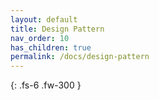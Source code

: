 ```yaml
---
layout: default
title: Design Pattern
nav_order: 10
has_children: true
permalink: /docs/design-pattern
---
```


{: .fs-6 .fw-300 }
